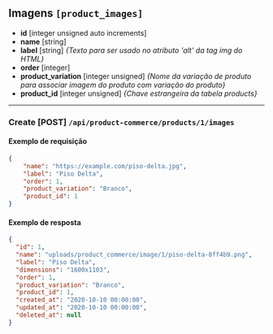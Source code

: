 ## Imagens `[product_images]`
* **id** [integer unsigned auto increments]
* **name** [string]
* **label** [string] *{Texto para ser usado no atributo 'alt' da tag img do HTML}*
* **order** [integer]
* **product_variation** [integer unsigned] *{Nome da variação de produto para associar imagem do produto com variação do produto}*
* **product_id** [integer unsigned] *{Chave estrangeira da tabela products}*

___

### Create [POST] `/api/product-commerce/products/1/images`
#### Exemplo de requisição
```json
{
    "name": "https://example.com/piso-delta.jpg",
    "label": "Piso Delta",
    "order": 1,
    "product_variation": "Branco",
    "product_id": 1
}
```

#### Exemplo de resposta
```json
{
  "id": 1,
  "name": "uploads/product_commerce/image/1/piso-delta-8ff4b9.png",
  "label": "Piso Delta",
  "dimensions": "1600x1103",
  "order": 1,
  "product_variation": "Branco",
  "product_id": 1,
  "created_at": "2020-10-10 00:00:00",
  "updated_at": "2020-10-10 00:00:00",
  "deleted_at": null
}
```